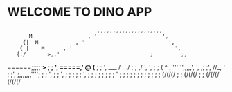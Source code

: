 # WELCOME TO DINO APP
                                 ,,,,,,,,,,,,,,,,,,,,,
           M                  , '                     ',
         {|  M            , '                           ',
        { |    M      , '                                 ',
       {./       >,,'                             ;         ;,
 ======;;;;;    __>                               ;         ; ',
=====,'   @    (__                                ;         ;   ',
___ /         .../                                ;         ;
\,/                  ',         ',               ;         ;
 (  ^     , '''''',,,,,',         ',            ,;        ;',
  \//_, '         ;     ;',        ;,,,,,,,'''';  ;      ;   ',
                 ;     ;   ',      ;      ;    ;   ;     ;     ',
                ;    ;       ;     ;     ;    ;    ;    ;        '
               ;    ;        ;    ;     ;    ;     ;    ;
              ;    ;         ;    ;    (/(/(/      ;    ;
             (/(/(/          ;    ;                (/(/(/
                             (/(/(/